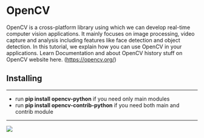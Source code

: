 # OpenCV

OpenCV is a cross-platform library using which we can develop real-time computer vision applications. It mainly focuses on image processing, video capture and analysis including features like face detection and object detection. In this tutorial, we explain how you can use OpenCV in your applications.
Learn Documentation and about OpenCV history stuff on OpenCV website here. (https://opencv.org/)

## Installing 
__________

* run **pip install opencv-python** if you need only main modules
* run **pip install opencv-contrib-python** if you need both main and contrib module

_______________

![](https://pyimagesearch.com/wp-content/uploads/2017/08/faster_for_loop_header.png)
